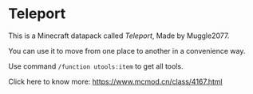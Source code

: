 # Teleport

This is a Minecraft datapack called *Teleport*, Made by Muggle2077. 

You can use it to move from one place to another in a convenience way. 

Use command `/function utools:item` to get all tools.

Click here to know more: https://www.mcmod.cn/class/4167.html
